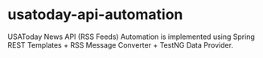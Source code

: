 usatoday-api-automation
=======================

USAToday News API (RSS Feeds) Automation is implemented using Spring REST Templates + RSS Message Converter + TestNG Data Provider.
